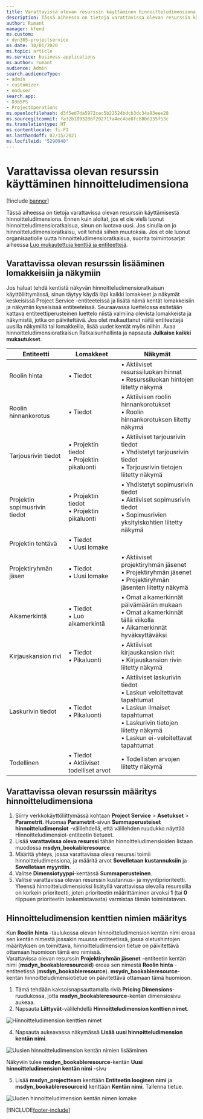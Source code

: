 ```yaml
---
title: Varattavissa olevan resurssin käyttäminen hinnoitteludimensiona
description: Tässä aiheessa on tietoja varattavissa olevan resurssin käyttämisestä hinnoitteludimensiona.
author: Rumant
manager: kfend
ms.custom:
- dyn365-projectservice
ms.date: 10/01/2020
ms.topic: article
ms.service: business-applications
ms.author: rumant
audience: Admin
search.audienceType:
- admin
- customizer
- enduser
search.app:
- D365PS
- ProjectOperations
ms.openlocfilehash: d3f5ed7da5972cec5b22524bdcb3dc34a83eee28
ms.sourcegitcommit: fa32b1893286f20271fa4ec4be8fc68bd135f53c
ms.translationtype: HT
ms.contentlocale: fi-FI
ms.lasthandoff: 02/15/2021
ms.locfileid: "5290940"
---
```

# <a name="use-bookable-resource-as-a-pricing-dimension"></a>Varattavissa olevan resurssin käyttäminen hinnoitteludimensiona

[!include [banner](../includes/psa-now-project-operations.md)]

Tässä aiheessa on tietoja varattavissa olevan resurssin käyttämisestä hinnoitteludimensiona. Ennen kuin aloitat, jos et ole vielä luonut hinnoitteludimensioratkaisua, sinun on luotava uusi. Jos sinulla on jo hinnoitteludimensioratkaisu, voit tehdä siihen muutoksia. Jos et ole luonut organisaatiolle uutta hinnoitteludimensioratkaisua, suorita toimintosarjat aiheessa [Luo mukautettuja kenttiä ja entiteettejä](create-custom-fields-entities.md).

## <a name="add-bookable-resource-to-forms-and-views"></a>Varattavissa olevan resurssin lisääminen lomakkeisiin ja näkymiin
Jos haluat tehdä kentistä näkyvän hinnoitteludimensioratkaisun käyttöliittymässä, sinun täytyy käydä läpi kaikki lomakkeet ja näkymät keskeisissä Project Service -entiteeteissä ja lisätä nämä kentät lomakkeisiin ja näkymiin kyseisissä entiteeteissä.
Seuraavassa luettelossa esitetään kattava entiteettiperusteinen luettelo niistä valmiina olevista lomakkeista ja näkymistä, jotka on päivitettävä. Jos olet mukauttanut näitä entiteettejä uusilla näkymillä tai lomakkeilla, lisää uudet kentät myös niihin.
Avaa hinnoitteludimensioratkaisun Ratkaisunhallinta ja napsauta **Julkaise kaikki mukautukset**.


|   Entiteetti        | Lomakkeet   |Näkymät        |
| ------------------------------|---------------------------------|----------------------------------|
|  Roolin hinta|• Tiedot |• Aktiiviset resurssiluokan hinnat<br> • Resurssiluokan hintojen liitetty näkymä|
|  Roolin hinnankorotus|• Tiedot|• Aktiivisen roolin hinnankorotukset<br>• Roolin hinnankorotuksen liitetty näkymä|
|  Tarjousrivin tiedot|• Projektin tiedot<br>• Projektin pikaluonti|• Aktiiviset tarjousrivin tiedot<br>• Yhdistetyt tarjousrivin tiedot<br>• Tarjousrivin tietojen liitetty näkymä|
|  Projektin sopimusrivin tiedot|• Projektin tiedot<br>• Projektin pikaluonti|• Yhdistetyt sopimusrivin tiedot<br>• Aktiiviset sopimusrivin tiedot<br>• Sopimusrivien yksityiskohtien liitetty näkymä|
|  Projektin tehtävä|• Tiedot<br>• Uusi lomake||
|  Projektiryhmän jäsen|• Tiedot<br>• Uusi lomake|• Aktiiviset projektiryhmän jäsenet<br>• Projektiryhmän jäsenet<br>• Projektiryhmän jäsenten liitetty näkymä|
|  Aikamerkintä|• Tiedot<br>• Luo aikamerkintä|• Omat aikamerkinnät päivämäärän mukaan<br>• Omat aikamerkinnät tällä viikolla<br>• Aikamerkinnät hyväksyttäväksi|
|  Kirjauskansion rivi|• Tiedot<br>• Pikaluonti|• Aktiiviset kirjauskansion rivit<br>• Kirjauskansion rivin liitetty näkymä|
|  Laskurivin tiedot|• Tiedot<br>• Pikaluonti|• Aktiiviset laskurivin tiedot<br>• Laskun veloitettavat tapahtumat<br>• Laskun ilmaiset tapahtumat<br>• Laskurivin tietojen liitetty näkymä<br>• Laskun ei-veloitettavat tapahtumat|
|  Todellinen|• Tiedot<br>• Aktiiviset todelliset arvot|• Todellisten arvojen liitetty näkymä|

## <a name="set-up-bookable-resource-as-a-pricing-dimension"></a>Varattavissa olevan resurssin määritys hinnoitteludimensiona

1. Siirry verkkokäyttöliittymässä kohtaan **Project Service** > **Asetukset** > **Parametrit**. Huomaa **Parametrit**-sivun **Summaperusteiset hinnoitteludimensiot** -välilehdellä, että välilehden ruudukko näyttää Hinnoitteludimensiot-entiteetin tietueet. 
2. Lisää **varattavissa oleva resurssi** tähän hinnoitteludimensioiden listaan muodossa **msdyn_bookableresource**. 
3. Määritä yhteys, jossa varattavissa oleva resurssi toimii hinnoitteludimensiona, ja määritä arvot **Sovelletaan kustannuksiin** ja **Sovelletaan myyntiin**.
4. Valitse **Dimensiotyyppi**-kentässä **Summaperusteinen**. 
5. Valitse varattavissa olevan resurssin kustannus- ja myyntiprioriteetti. Yleensä hinnoitteludimensioksi lisätyllä varattavissa olevalla resurssilla on korkein prioriteetti, joten prioriteetin määrittäminen arvoksi **1** (tai **0** riippuen prioriteetin laskemistavasta) varmistaa tämän toimintatavan.

## <a name="set-up-pricing-dimension-field-names"></a>Hinnoitteludimension kenttien nimien määritys

Kun **Roolin hinta** -taulukossa olevan hinnoitteludimension kentän nimi eroaa sen kentän nimestä jossakin muussa entiteetissä, jossa oletushintojen määrityksen on toimittava, hinnoitteludimension tietue on päivitettävä ottamaan huomioon tämä ero nimissä.    
Varattavissa olevan resurssin **Projektiryhmän jäsenet** -entiteetin kentän nimi (**msdyn_bookableresourceid**) eroaa sen nimestä **Roolin hinta** -entiteetissä (**msdyn_bookableresource**). **msydn_bookableresource**-kentän hinnoitteludimensiotietue on päivitettävä ottamaan tämä huomioon. 
1. Tämä tehdään kaksoisnapsauttamalla riviä **Pricing Dimensions**-ruudukossa, jotta **msdyn_bookableresource**-kentän dimensiosivu aukeaa.
2. Napsauta **Liittyvät**-välilehdellä **Hinnoitteludimension kenttien nimet**.

 ![Hinnoitteludimension kenttien nimet](media/PD-fieldname.png)

4. Napsauta aukeavassa näkymässä **Lisää uusi hinnoitteludimension kentän nimi**.

 ![Uusien hinnoitteludimension kentän nimien lisääminen](media/Add-NewPD-fieldname.png)


Näkyviin tulee **msdyn_bookableresource**-kentän **Uusi hinnoitteludimension kentän nimi** -sivu 

5. Lisää **msdyn_projectteam** kenttään **Entiteetin looginen nimi** ja **msdyn_bookableresourceid** kenttään **Kentän nimi**. Tallenna tietue.

 ![Uuden hinnoitteludimension kentän nimen lomake](media/PD-fieldname-Added.png)


[!INCLUDE[footer-include](../includes/footer-banner.md)]